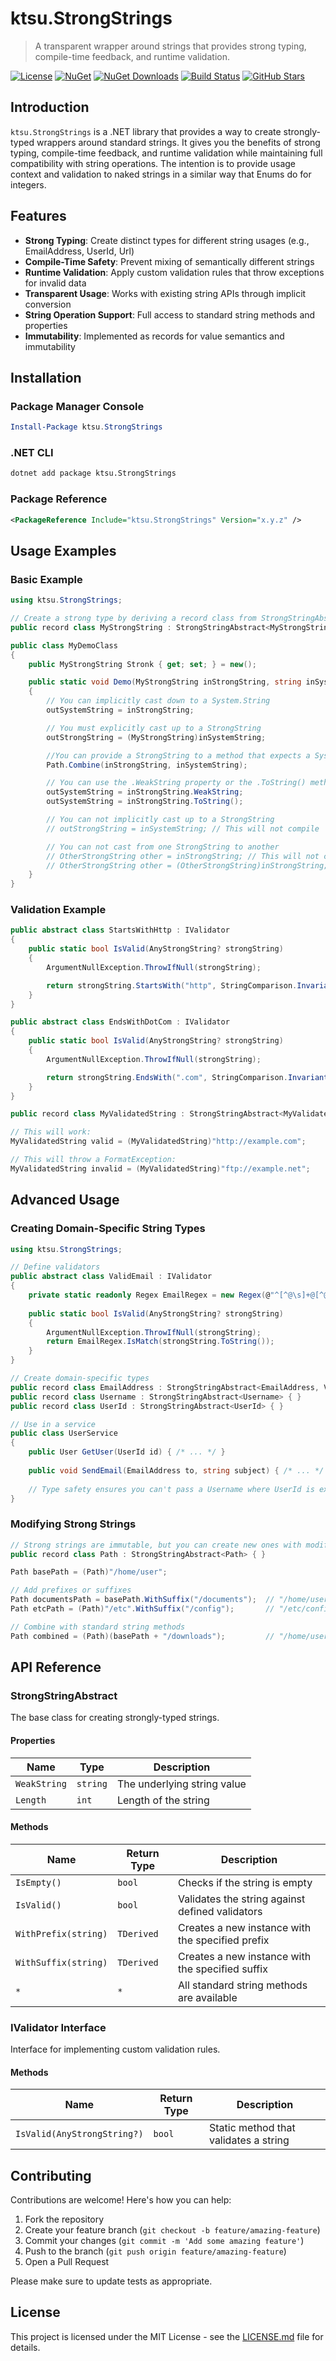 # ktsu.StrongStrings

> A transparent wrapper around strings that provides strong typing, compile-time feedback, and runtime validation.

[![License](https://img.shields.io/github/license/ktsu-dev/StrongStrings)](https://github.com/ktsu-dev/StrongStrings/blob/main/LICENSE.md)
[![NuGet](https://img.shields.io/nuget/v/ktsu.StrongStrings.svg)](https://www.nuget.org/packages/ktsu.StrongStrings/)
[![NuGet Downloads](https://img.shields.io/nuget/dt/ktsu.StrongStrings.svg)](https://www.nuget.org/packages/ktsu.StrongStrings/)
[![Build Status](https://github.com/ktsu-dev/StrongStrings/workflows/build/badge.svg)](https://github.com/ktsu-dev/StrongStrings/actions)
[![GitHub Stars](https://img.shields.io/github/stars/ktsu-dev/StrongStrings?style=social)](https://github.com/ktsu-dev/StrongStrings/stargazers)

## Introduction

`ktsu.StrongStrings` is a .NET library that provides a way to create strongly-typed wrappers around standard strings. It gives you the benefits of strong typing, compile-time feedback, and runtime validation while maintaining full compatibility with string operations. The intention is to provide usage context and validation to naked strings in a similar way that Enums do for integers.

## Features

- **Strong Typing**: Create distinct types for different string usages (e.g., EmailAddress, UserId, Url)
- **Compile-Time Safety**: Prevent mixing of semantically different strings
- **Runtime Validation**: Apply custom validation rules that throw exceptions for invalid data
- **Transparent Usage**: Works with existing string APIs through implicit conversion
- **String Operation Support**: Full access to standard string methods and properties
- **Immutability**: Implemented as records for value semantics and immutability

## Installation

### Package Manager Console

```powershell
Install-Package ktsu.StrongStrings
```

### .NET CLI

```bash
dotnet add package ktsu.StrongStrings
```

### Package Reference

```xml
<PackageReference Include="ktsu.StrongStrings" Version="x.y.z" />
```

## Usage Examples

### Basic Example

```csharp
using ktsu.StrongStrings;

// Create a strong type by deriving a record class from StrongStringAbstract<TDerived>:
public record class MyStrongString : StrongStringAbstract<MyStrongString> { }

public class MyDemoClass
{
    public MyStrongString Stronk { get; set; } = new();

    public static void Demo(MyStrongString inStrongString, string inSystemString, out MyStrongString outStrongString, out string outSystemString)
    {
        // You can implicitly cast down to a System.String
        outSystemString = inStrongString;

        // You must explicitly cast up to a StrongString
        outStrongString = (MyStrongString)inSystemString;

        //You can provide a StrongString to a method that expects a System.String
        Path.Combine(inStrongString, inSystemString);

        // You can use the .WeakString property or the .ToString() method to get the value of the underlying System.String
        outSystemString = inStrongString.WeakString;
        outSystemString = inStrongString.ToString();

        // You can not implicitly cast up to a StrongString
        // outStrongString = inSystemString; // This will not compile

        // You can not cast from one StrongString to another
        // OtherStrongString other = inStrongString; // This will not compile
        // OtherStrongString other = (OtherStrongString)inStrongString; // This will not compile either
    }
}
```

### Validation Example

```csharp
public abstract class StartsWithHttp : IValidator
{
    public static bool IsValid(AnyStrongString? strongString)
    {
        ArgumentNullException.ThrowIfNull(strongString);

        return strongString.StartsWith("http", StringComparison.InvariantCultureIgnoreCase);
    }
}

public abstract class EndsWithDotCom : IValidator
{
    public static bool IsValid(AnyStrongString? strongString)
    {
        ArgumentNullException.ThrowIfNull(strongString);

        return strongString.EndsWith(".com", StringComparison.InvariantCultureIgnoreCase);
    }
}

public record class MyValidatedString : StrongStringAbstract<MyValidatedString, StartsWithHttp, EndsWithDotCom> { }

// This will work:
MyValidatedString valid = (MyValidatedString)"http://example.com";

// This will throw a FormatException:
MyValidatedString invalid = (MyValidatedString)"ftp://example.net";
```

## Advanced Usage

### Creating Domain-Specific String Types

```csharp
using ktsu.StrongStrings;

// Define validators
public abstract class ValidEmail : IValidator
{
    private static readonly Regex EmailRegex = new Regex(@"^[^@\s]+@[^@\s]+\.[^@\s]+$");
    
    public static bool IsValid(AnyStrongString? strongString)
    {
        ArgumentNullException.ThrowIfNull(strongString);
        return EmailRegex.IsMatch(strongString.ToString());
    }
}

// Create domain-specific types
public record class EmailAddress : StrongStringAbstract<EmailAddress, ValidEmail> { }
public record class Username : StrongStringAbstract<Username> { }
public record class UserId : StrongStringAbstract<UserId> { }

// Use in a service
public class UserService
{
    public User GetUser(UserId id) { /* ... */ }
    
    public void SendEmail(EmailAddress to, string subject) { /* ... */ }
    
    // Type safety ensures you can't pass a Username where UserId is expected
}
```

### Modifying Strong Strings

```csharp
// Strong strings are immutable, but you can create new ones with modifications
public record class Path : StrongStringAbstract<Path> { }

Path basePath = (Path)"/home/user";

// Add prefixes or suffixes
Path documentsPath = basePath.WithSuffix("/documents");  // "/home/user/documents"
Path etcPath = (Path)"/etc".WithSuffix("/config");       // "/etc/config"

// Combine with standard string methods
Path combined = (Path)(basePath + "/downloads");         // "/home/user/downloads"
```

## API Reference

### StrongStringAbstract<TDerived>

The base class for creating strongly-typed strings.

#### Properties

| Name | Type | Description |
|------|------|-------------|
| `WeakString` | `string` | The underlying string value |
| `Length` | `int` | Length of the string |

#### Methods

| Name | Return Type | Description |
|------|-------------|-------------|
| `IsEmpty()` | `bool` | Checks if the string is empty |
| `IsValid()` | `bool` | Validates the string against defined validators |
| `WithPrefix(string)` | `TDerived` | Creates a new instance with the specified prefix |
| `WithSuffix(string)` | `TDerived` | Creates a new instance with the specified suffix |
| `*` | `*` | All standard string methods are available |

### IValidator Interface

Interface for implementing custom validation rules.

#### Methods

| Name | Return Type | Description |
|------|-------------|-------------|
| `IsValid(AnyStrongString?)` | `bool` | Static method that validates a string |

## Contributing

Contributions are welcome! Here's how you can help:

1. Fork the repository
2. Create your feature branch (`git checkout -b feature/amazing-feature`)
3. Commit your changes (`git commit -m 'Add some amazing feature'`)
4. Push to the branch (`git push origin feature/amazing-feature`)
5. Open a Pull Request

Please make sure to update tests as appropriate.

## License

This project is licensed under the MIT License - see the [LICENSE.md](LICENSE.md) file for details.
